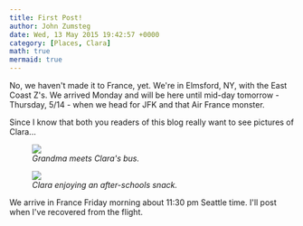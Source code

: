 ```yaml
---
title: First Post!
author: John Zumsteg
date: Wed, 13 May 2015 19:42:57 +0000
category: [Places, Clara]
math: true
mermaid: true
---
```

No, we haven't made it to France, yet. We're in Elmsford, NY, with the East Coast Z's. We arrived Monday and will be here until mid-day tomorrow - Thursday, 5/14 - when we head for JFK and that Air France monster.

Since I know that both you readers of this blog really want to see pictures of Clara...

<figure>
	<img src="{{site.url}}/assets/images/2015/05/DSC04492.jpg"/>
	<figcaption><em>Grandma meets Clara's bus.</em></figcaption>
</figure>



<figure>
	<img src="{{site.url}}/assets/images/2015/05/DSC04506.jpg"/>
	<figcaption><em>Clara enjoying an after-schools snack.</em></figcaption>
</figure>



We arrive in France Friday morning about 11:30 pm Seattle time. I'll post when I've recovered from the flight.
